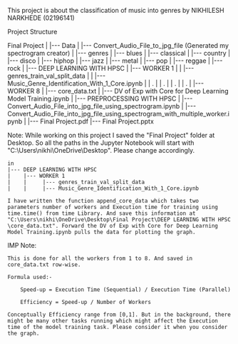 This project is about the classification of music into genres by NIKHILESH NARKHEDE (02196141)


Project Structure

Final Project
|
|--- Data
|    |--- Convert_Audio_File_to_jpg_file (Generated my spectrogram creator)
|    |--- genres
|          |--- blues
|          |--- classical
|          |--- country
|          |--- disco
|          |--- hiphop
|          |--- jazz
|          |--- metal
|          |--- pop
|          |--- reggae
|          |--- rock
|
|--- DEEP LEARNING WITH HPSC
|    |--- WORKER 1
|    |     |--- genres_train_val_split_data
|    |     |--- Music_Genre_Identification_With_1_Core.ipynb
|    |        .
|    |        .
|    |        .
|    |        .
|    |--- WORKER 8
|    |--- core_data.txt
|    |--- DV of Exp with Core for Deep Learning Model Training.ipynb
|
|--- PREPROCESSING WITH HPSC
|    |--- Convert_Audio_File_into_jpg_file_using_spectrogram.ipynb
|    |--- Convert_Audio_File_into_jpg_file_using_spectrogram_with_multiple_worker.ipynb
|
|--- Final Project.pdf
|--- Final Project.pptx


Note: 
	While working on this project I saved the "Final Project" folder at Desktop. So all the paths in the Jupyter Notebook will start with "C:\Users\nikhi\OneDrive\Desktop\". Please change accordingly. 

	in 
	|--- DEEP LEARNING WITH HPSC
	|    |--- WORKER 1
	|    |     |--- genres_train_val_split_data
	|    |     |--- Music_Genre_Identification_With_1_Core.ipynb 

	I have written the function append_core_data which takes two parameters number of workers and Execution time for training using time.time() from time Library. And save this information at "C:\Users\nikhi\OneDrive\Desktop\Final Project\DEEP LEARNING WITH HPSC	\core_data.txt". Forward the DV of Exp with Core for Deep Learning Model Training.ipynb pulls the data for plotting the graph. 


IMP Note: 

	This is done for all the workers from 1 to 8. And saved in core_data.txt row-wise. 
	
	Formula used:-

		Speed-up = Execution Time (Sequential) / Execution Time (Parallel)

		Efficiency = Speed-up / Number of Workers

	Conceptually Efficiency range from [0,1]. But in the background, there might be many other tasks running which might affect the Execution time of the model training task. Please consider it when you consider the graph.     

​


